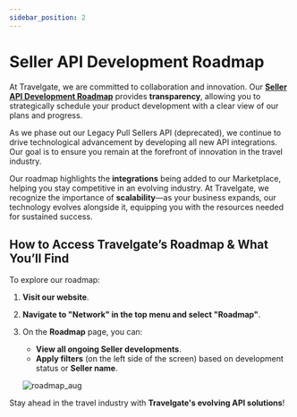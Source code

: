 ```yaml
---
sidebar_position: 2
---
```


# Seller API Development Roadmap

At Travelgate, we are committed to collaboration and innovation. Our **[Seller API Development Roadmap](https://app.travelgate.com/network/roadmap)** provides **transparency**, allowing you to strategically schedule your product development with a clear view of our plans and progress.

As we phase out our Legacy Pull Sellers API (deprecated), we continue to drive technological advancement by developing all new API integrations. Our goal is to ensure you remain at the forefront of innovation in the travel industry.

Our roadmap highlights the **integrations** being added to our Marketplace, helping you stay competitive in an evolving industry. At Travelgate, we recognize the importance of **scalability**—as your business expands, our technology evolves alongside it, equipping you with the resources needed for sustained success.

## How to Access Travelgate’s Roadmap & What You’ll Find

To explore our roadmap:

1. **Visit our website**.
2. **Navigate to "Network" in the top menu and select "Roadmap"**.
3. On the **Roadmap** page, you can:
   - **View all ongoing Seller developments**.
   - **Apply filters** (on the left side of the screen) based on development status or **Seller name**.

   ![roadmap_aug](https://storage.travelgate.com/kbase/roadmap_aug.jpg)

Stay ahead in the travel industry with **Travelgate's evolving API solutions**!